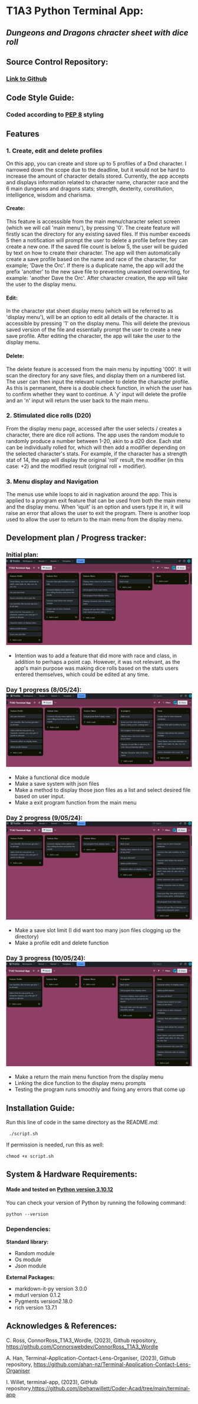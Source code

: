 # T1A3 Python Terminal App:

## *Dungeons and Dragons chracter sheet with dice roll*

## Source Control Repository:

### [Link to Github](https://github.com/taijitsuhitsyou/T1A3-Python-Terminal-App)

## Code Style Guide:
### Coded according to [PEP 8](https://peps.python.org/pep-0008/) styling 

## Features

### 1. Create, edit and delete profiles

On this app, you can create and store up to 5 profiles of a Dnd character. I narrowed down the scope due to the deadline, but it would not be hard to increase the amount of character details stored. Currently, the app accepts and displays information related to character name, character race and the 6 main dungeons and dragons stats; strength, dexterity, constitution, intelligence, wisdom and charisma.

#### Create:

This feature is accesssible from the main menu/character select screen (which we will call 'main menu'), by pressing '0'. The create feature will firstly scan the directory for any existing saved files. If this number exceeds 5 then a notification will prompt the user to delete a profile before they can create a new one. If the saved file count is below 5, the user will be guided by text on how to create their character. The app will then automatically create a save profile based on the name and race of the character, for example; 'Dave the Orc'. If there is a duplicate name, the app will add the prefix 'another' to the new save file to preventing unwanted overwriting, for example: 'another Dave the Orc'. After character creation, the app will take the user to the display menu.

#### Edit:

In the character stat sheet display menu (which will be referred to as 'display menu'), will be an option to edit all details of the character. It is accessible by pressing '1'  on the display menu. This will delete the previous saved version of the file and essentially prompt the user to create a new save profile. After editing the character, the app will take the user to the display menu. 

#### Delete: 

The delete feature is accessed from the main menu by inputting '000'. It will scan the directory for any save files, and display them on a numbered list. The user can then input the relevant number to delete the character profile. As this is permanent, there is a double check function, in which the user has to confirm whether they want to continue. A 'y' input will delete the profile and an 'n' input will return the user back to the main menu.

### 2. Stimulated dice rolls (D20)

From the display menu page, accessed after the user selects / creates a character, there are dice roll actions. The app uses the random module to randomly produce a number between 1-20, akin to a d20 dice. Each stat can be individually rolled for, which will then add a modifier depending on the selected character's stats. For example, if the character has a strength stat of 14, the app will display the original 'roll' result, the modifier (in this case: +2) and the modified result (original roll + modifier).

### 3. Menu display and Navigation

The menus use while loops to aid in nagivation around the app. This is applied to a program exit feature that can be used from both the main menu and the display menu. When 'iquit' is an option and users type it in, it will raise an error that allows the user to exit the program. There is another loop used to allow the user to return to the main menu from the display menu. 

## Development plan / Progress tracker:

### Initial plan: ![](./doc/pt1.png)

- Intention was to add a feature that did more with race and class, in addition to perhaps a point cap. However, it was not relevant, as the app's main purpose was making dice rolls based on the stats users entered themselves, which could be edited at any time.

### Day 1 progress (8/05/24): ![](./doc/pt2.png)

- Make a functional dice module
- Make a save system with json files
- Make a method to display those json files as a list and select desired file based on user input.
- Make a exit program function from the main menu

### Day 2 progress (9/05/24): ![](./doc/pt3.png)

- Make a save slot limit (I did want too many json files clogging up the directory)
- Make a profile edit and delete function

### Day 3 progress (10/05/24): ![](./doc/pt4.png)

- Make a return the main menu function from the display menu
- Linking the dice function to the display menu prompts
- Testing the program runs smoothly and fixing any errors that come up


## Installation Guide:

Run this line of code in the same directory as the README.md: 

```
 ./script.sh
 ```

If permission is needed, run this as well:

```
chmod +x script.sh
```

## System & Hardware Requirements:

#### Made and tested on [Python version 3.10.12](https://www.python.org/downloads/release/python-31012/)

You can check your version of Python by running the following command:

```
python --version
```

### Dependencies:

**Standard library:**

- Random module
- Os module
- Json module

**External Packages:**

- markdown-it-py version 3.0.0
- mdurl version 0.1.2
- Pygments version2.18.0
- rich version 13.7.1

## Acknowledges & References:

C. Ross, ConnorRoss_T1A3_Wordle, (2023), Github repository, https://github.com/Connorswebdev/ConnorRoss_T1A3_Wordle

A. Han, Terminal-Application-Contact-Lens-Organiser, (2023), Github repository, https://github.com/ahan-nz/Terminal-Application-Contact-Lens-Organiser

I. Willet, terminal-app, (2023), GitHub repository,https://github.com/ibehanwillett/Coder-Acad/tree/main/terminal-app 